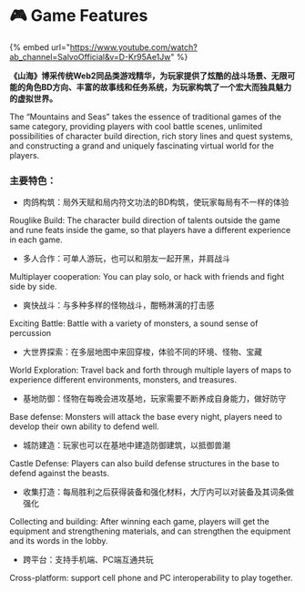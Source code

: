 # 🎮 Game Features



{% embed url="https://www.youtube.com/watch?ab_channel=SalvoOfficial&v=D-Kr95Ae1Jw" %}

**《山海》博采传统Web2同品类游戏精华，为玩家提供了炫酷的战斗场景、无限可能的角色BD方向、丰富的故事线和任务系统，为玩家构筑了一个宏大而独具魅力的虚拟世界。**

The “Mountains and Seas” takes the essence of traditional games of the same category, providing players with cool battle scenes, unlimited possibilities of character build direction, rich story lines and quest systems, and constructing a grand and uniquely fascinating virtual world for the players.

### 主要特色：

* 肉鸽构筑：局外天赋和局内符文功法的BD构筑，使玩家每局有不一样的体验

Rouglike Build: The  character build direction of talents outside the game and rune feats inside the game, so that players have a different experience in each game.

* 多人合作：可单人游玩，也可以和朋友一起开黑，并肩战斗

Multiplayer cooperation: You can play solo, or hack with friends and fight side by side.

* 爽快战斗：与多种多样的怪物战斗，酣畅淋漓的打击感

Exciting Battle: Battle with a variety of monsters, a sound sense of percussion

* 大世界探索：在多层地图中来回穿梭，体验不同的环境、怪物、宝藏

World Exploration: Travel back and forth through multiple layers of maps to experience different environments, monsters, and treasures.

* 基地防御：怪物在每晚会进攻基地，玩家需要不断养成自身能力，做好防守

Base defense: Monsters will attack the base every night, players need to develop their own ability to defend well.

* 城防建造：玩家也可以在基地中建造防御建筑，以抵御兽潮

Castle Defense: Players can also build defense structures in the base to defend against the beasts.

* 收集打造：每局胜利之后获得装备和强化材料，大厅内可以对装备及其词条做强化

Collecting and building: After winning each game, players will get the equipment and strengthening materials, and can strengthen the equipment and its words in the lobby.

* 跨平台：支持手机端、PC端互通共玩

Cross-platform: support cell phone and PC interoperability to play together.



